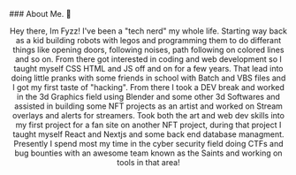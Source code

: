 <body>
  ### About Me. 📝
  <p align="center">
    Hey there, Im Fyzz! I've been a "tech nerd" my whole life. Starting way back as a kid building robots with legos and programming them to do differant things like opening doors, following noises, path following on colored lines and so on. From there got interested in coding and web development so I taught myself CSS HTML and JS off and on for a few years. That lead into doing little pranks with some friends in school with Batch and VBS files and I got my first taste of "hacking". From there I took a DEV break and worked in the 3d Graphics field using Blender and some other 3d Softwares and assisted in building some NFT projects as an artist and worked on Stream overlays and alerts for streamers. Took both the art and web dev skills into my first project for a fan site on another NFT project, during that project I taught myself React and Nextjs and some back end database managment. Presently I spend most my time in the cyber security field doing CTFs and bug bounties with an awesome team known as the Saints and working on tools in that area!
  </p>
</body>
